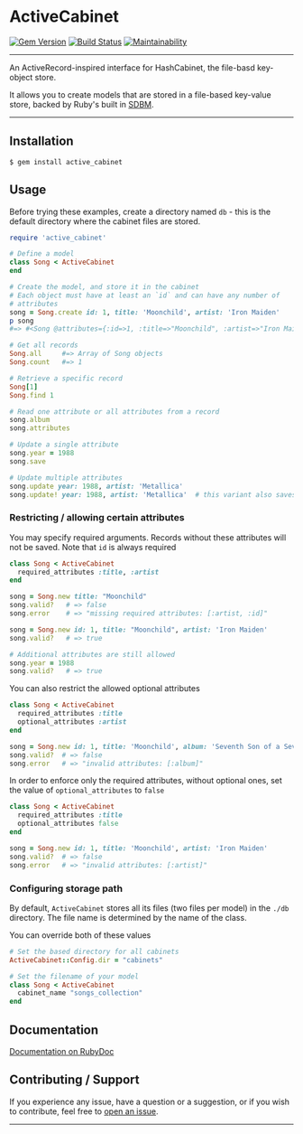 ActiveCabinet
==================================================

[![Gem Version](https://badge.fury.io/rb/active_cabinet.svg)](https://badge.fury.io/rb/active_cabinet)
[![Build Status](https://github.com/DannyBen/active_cabinet/workflows/Test/badge.svg)](https://github.com/DannyBen/active_cabinet/actions?query=workflow%3ATest)
[![Maintainability](https://api.codeclimate.com/v1/badges/a4302349baf2d20e2af8/maintainability)](https://codeclimate.com/github/DannyBen/active_cabinet/maintainability)

---

An ActiveRecord-inspired interface for HashCabinet, the
file-basd key-object store.

It allows you to create models that are stored in a file-based key-value
store, backed by Ruby's built in [SDBM].

---

Installation
--------------------------------------------------

    $ gem install active_cabinet



Usage
--------------------------------------------------

Before trying these examples, create a directory named `db` - this is the 
default directory where the cabinet files are stored.

```ruby
require 'active_cabinet'

# Define a model
class Song < ActiveCabinet
end

# Create the model, and store it in the cabinet
# Each object must have at least an `id` and can have any number of
# attributes
song = Song.create id: 1, title: 'Moonchild', artist: 'Iron Maiden'
p song
#=> #<Song @attributes={:id=>1, :title=>"Moonchild", :artist=>"Iron Maiden"}>

# Get all records
Song.all     #=> Array of Song objects
Song.count   #=> 1

# Retrieve a specific record
Song[1]
Song.find 1

# Read one attribute or all attributes from a record
song.album
song.attributes

# Update a single attribute
song.year = 1988
song.save

# Update multiple attributes
song.update year: 1988, artist: 'Metallica'
song.update! year: 1988, artist: 'Metallica'  # this variant also saves
```

### Restricting / allowing certain attributes

You may specify required arguments. Records without these attributes will
not be saved. Note that `id` is always required

```ruby
class Song < ActiveCabinet
  required_attributes :title, :artist
end

song = Song.new title: "Moonchild"
song.valid?   # => false
song.error    # => "missing required attributes: [:artist, :id]"

song = Song.new id: 1, title: "Moonchild", artist: 'Iron Maiden'
song.valid?   # => true

# Additional attributes are still allowed
song.year = 1988
song.valid?   # => true
```

You can also restrict the allowed optional attributes

```ruby
class Song < ActiveCabinet
  required_attributes :title
  optional_attributes :artist
end

song = Song.new id: 1, title: 'Moonchild', album: 'Seventh Son of a Seventh Son'
song.valid?  # => false
song.error   # => "invalid attributes: [:album]"
```

In order to enforce only the required attributes, without optional ones, set
the value of `optional_attributes` to `false`

```ruby
class Song < ActiveCabinet
  required_attributes :title
  optional_attributes false
end

song = Song.new id: 1, title: 'Moonchild', artist: 'Iron Maiden'
song.valid?  # => false
song.error   # => "invalid attributes: [:artist]"
```

### Configuring storage path

By default, `ActiveCabinet` stores all its files (two files per model) in the
`./db` directory. The file name is determined by the name of the class.

You can override both of these values

```ruby
# Set the based directory for all cabinets
ActiveCabinet::Config.dir = "cabinets"

# Set the filename of your model
class Song < ActiveCabinet
  cabinet_name "songs_collection"
end
```

## Documentation

[Documentation on RubyDoc][docs]

## Contributing / Support

If you experience any issue, have a question or a suggestion, or if you wish
to contribute, feel free to [open an issue][issues].

---

[SDBM]: https://ruby-doc.org/stdlib-2.7.1/libdoc/sdbm/rdoc/SDBM.html
[docs]: https://rubydoc.info/gems/active_cabinet
[issues]: https://github.com/DannyBen/active_cabinet/issues
